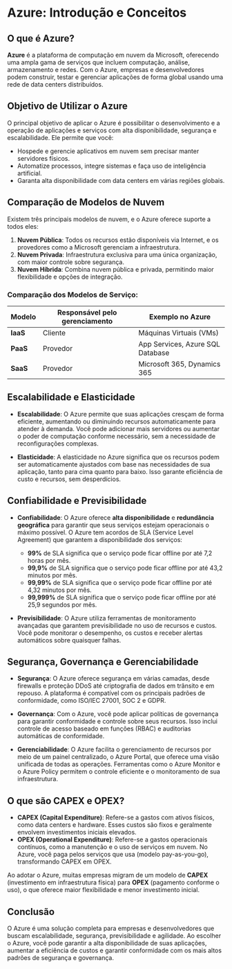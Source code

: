 # Azure: Introdução e Conceitos

## O que é Azure?

**Azure** é a plataforma de computação em nuvem da Microsoft, oferecendo uma ampla gama de serviços que incluem computação, análise, armazenamento e redes. Com o Azure, empresas e desenvolvedores podem construir, testar e gerenciar aplicações de forma global usando uma rede de data centers distribuídos.

## Objetivo de Utilizar o Azure

O principal objetivo de aplicar o Azure é possibilitar o desenvolvimento e a operação de aplicações e serviços com alta disponibilidade, segurança e escalabilidade. Ele permite que você:

- Hospede e gerencie aplicativos em nuvem sem precisar manter servidores físicos.
- Automatize processos, integre sistemas e faça uso de inteligência artificial.
- Garanta alta disponibilidade com data centers em várias regiões globais.

## Comparação de Modelos de Nuvem

Existem três principais modelos de nuvem, e o Azure oferece suporte a todos eles:

1. **Nuvem Pública**: Todos os recursos estão disponíveis via Internet, e os provedores como a Microsoft gerenciam a infraestrutura.
2. **Nuvem Privada**: Infraestrutura exclusiva para uma única organização, com maior controle sobre segurança.
3. **Nuvem Híbrida**: Combina nuvem pública e privada, permitindo maior flexibilidade e opções de integração.

### Comparação dos Modelos de Serviço:

| Modelo            | Responsável pelo gerenciamento | Exemplo no Azure                |
|-------------------|---------------------------------|----------------------------------|
| **IaaS**          | Cliente                         | Máquinas Virtuais (VMs)          |
| **PaaS**          | Provedor                        | App Services, Azure SQL Database |
| **SaaS**          | Provedor                        | Microsoft 365, Dynamics 365      |

## Escalabilidade e Elasticidade

- **Escalabilidade**: O Azure permite que suas aplicações cresçam de forma eficiente, aumentando ou diminuindo recursos automaticamente para atender à demanda. Você pode adicionar mais servidores ou aumentar o poder de computação conforme necessário, sem a necessidade de reconfigurações complexas.

- **Elasticidade**: A elasticidade no Azure significa que os recursos podem ser automaticamente ajustados com base nas necessidades de sua aplicação, tanto para cima quanto para baixo. Isso garante eficiência de custo e recursos, sem desperdícios.

## Confiabilidade e Previsibilidade

- **Confiabilidade**: O Azure oferece **alta disponibilidade** e **redundância geográfica** para garantir que seus serviços estejam operacionais o máximo possível. O Azure tem acordos de SLA (Service Level Agreement) que garantem a disponibilidade dos serviços:

  - **99%** de SLA significa que o serviço pode ficar offline por até 7,2 horas por mês.
  - **99,9%** de SLA significa que o serviço pode ficar offline por até 43,2 minutos por mês.
  - **99,99%** de SLA significa que o serviço pode ficar offline por até 4,32 minutos por mês.
  - **99,999%** de SLA significa que o serviço pode ficar offline por até 25,9 segundos por mês.

- **Previsibilidade**: O Azure utiliza ferramentas de monitoramento avançadas que garantem previsibilidade no uso de recursos e custos. Você pode monitorar o desempenho, os custos e receber alertas automáticos sobre quaisquer falhas.

## Segurança, Governança e Gerenciabilidade

- **Segurança**: O Azure oferece segurança em várias camadas, desde firewalls e proteção DDoS até criptografia de dados em trânsito e em repouso. A plataforma é compatível com os principais padrões de conformidade, como ISO/IEC 27001, SOC 2 e GDPR.

- **Governança**: Com o Azure, você pode aplicar políticas de governança para garantir conformidade e controle sobre seus recursos. Isso inclui controle de acesso baseado em funções (RBAC) e auditorias automáticas de conformidade.

- **Gerenciabilidade**: O Azure facilita o gerenciamento de recursos por meio de um painel centralizado, o Azure Portal, que oferece uma visão unificada de todas as operações. Ferramentas como o Azure Monitor e o Azure Policy permitem o controle eficiente e o monitoramento de sua infraestrutura.

## O que são CAPEX e OPEX?

- **CAPEX (Capital Expenditure)**: Refere-se a gastos com ativos físicos, como data centers e hardware. Esses custos são fixos e geralmente envolvem investimentos iniciais elevados.
- **OPEX (Operational Expenditure)**: Refere-se a gastos operacionais contínuos, como a manutenção e o uso de serviços em nuvem. No Azure, você paga pelos serviços que usa (modelo pay-as-you-go), transformando CAPEX em OPEX.

Ao adotar o Azure, muitas empresas migram de um modelo de **CAPEX** (investimento em infraestrutura física) para **OPEX** (pagamento conforme o uso), o que oferece maior flexibilidade e menor investimento inicial.

## Conclusão

O Azure é uma solução completa para empresas e desenvolvedores que buscam escalabilidade, segurança, previsibilidade e agilidade. Ao escolher o Azure, você pode garantir a alta disponibilidade de suas aplicações, aumentar a eficiência de custos e garantir conformidade com os mais altos padrões de segurança e governança.
